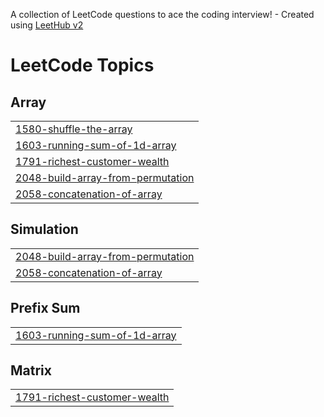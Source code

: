 A collection of LeetCode questions to ace the coding interview! - Created using [LeetHub v2](https://github.com/arunbhardwaj/LeetHub-2.0)
<!---LeetCode Topics Start-->
# LeetCode Topics
## Array
|  |
| ------- |
| [1580-shuffle-the-array](https://github.com/Pushpendra-09/MyLeetCode/tree/master/1580-shuffle-the-array) |
| [1603-running-sum-of-1d-array](https://github.com/Pushpendra-09/MyLeetCode/tree/master/1603-running-sum-of-1d-array) |
| [1791-richest-customer-wealth](https://github.com/Pushpendra-09/MyLeetCode/tree/master/1791-richest-customer-wealth) |
| [2048-build-array-from-permutation](https://github.com/Pushpendra-09/MyLeetCode/tree/master/2048-build-array-from-permutation) |
| [2058-concatenation-of-array](https://github.com/Pushpendra-09/MyLeetCode/tree/master/2058-concatenation-of-array) |
## Simulation
|  |
| ------- |
| [2048-build-array-from-permutation](https://github.com/Pushpendra-09/MyLeetCode/tree/master/2048-build-array-from-permutation) |
| [2058-concatenation-of-array](https://github.com/Pushpendra-09/MyLeetCode/tree/master/2058-concatenation-of-array) |
## Prefix Sum
|  |
| ------- |
| [1603-running-sum-of-1d-array](https://github.com/Pushpendra-09/MyLeetCode/tree/master/1603-running-sum-of-1d-array) |
## Matrix
|  |
| ------- |
| [1791-richest-customer-wealth](https://github.com/Pushpendra-09/MyLeetCode/tree/master/1791-richest-customer-wealth) |
<!---LeetCode Topics End-->